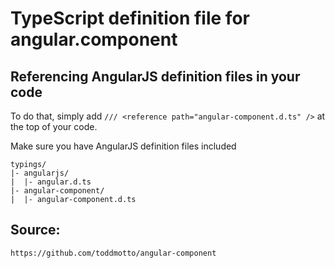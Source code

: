 # TypeScript definition file for angular.component

## Referencing AngularJS definition files in your code

To do that, simply add `/// <reference path="angular-component.d.ts" />` at the top of your code.

Make sure you have AngularJS definition files included
```
typings/
|- angularjs/
|  |- angular.d.ts
|- angular-component/
|  |- angular-component.d.ts
```

## Source:
```
https://github.com/toddmotto/angular-component
```